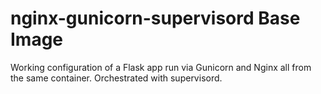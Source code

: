 # nginx-gunicorn-supervisord Base Image

Working configuration of a Flask app run via Gunicorn and Nginx all from the same container. Orchestrated with supervisord. 